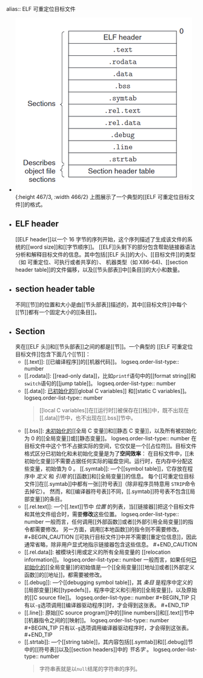 alias:: ELF 可重定位目标文件

- ![image.png](../assets/image_1697608136115_0.png){:height 467/3, :width 466/2}
  上图展示了一个典型的[[ELF 可重定位目标文件]]的格式。
- ## ELF header
  [[ELF header]]以一个 16 字节的序列开始，这个序列描述了生成该文件的系统的[[word size]]和[[字节顺序]]。
  [[ELF]]头剩下的部分包含帮助链接器语法分析和解释目标文件的信息。其中包括[[ELF 头]]的大小、[[目标文件]]的类型（如 可重定位、可执行或者共享的）、 机器类型（如 X86-64)、[[section header table]]的文件偏移，以及[[节头部表]]中[[条目]]的大小和数量。
- ## section header table
  不同[[节]]的位置和大小是由[[节头部表]]描述的，其中[[目标文件]]中每个[[节]]都有一个固定大小的[[条目]]。
- ## Section
  夹在[[ELF 头]]和[[节头部表]]之间的都是[[节]]。一个典型的 [[ELF 可重定位目标文件]]包含下面几个[[节]]：
	- [[.text]]: [[已编译程序]]的[[机器代码]]。
	  logseq.order-list-type:: number
	- [[.rodata]]: [[read-only data]]，比如`printf`语句中的[[format string]]和`switch`语句的[[jump table]]。
	  logseq.order-list-type:: number
	- [[.data]]: [已初始化的]([[已初始化变量]])[[global C variables]] 和[[static C variables]]。
	  logseq.order-list-type:: number
	  > [[local C variables]]在[[运行时]]被保存在[[栈]]中，既不出现在[[.data]]节中，也不出现在[[.bss]]节中。
	- [[.bss]]: [未初始化的]([[未初始化变量]])[[全局 C 变量]]和[[静态 C 变量]]，以及所有被初始化为 0 的[[全局变量]]或[[静态变量]]。
	  logseq.order-list-type:: number
	  在目标文件中这个节不占据实际的空间，它仅仅是一个[[占位符]]。目标文件格式区分已初始化和未初始化变量是为了**空间效率**：
	  在目标文件中，[[未初始化变量]]不需要占据任何实际的磁盘空间。运行时，在内存中分配这些变量，初始值为 0 。
	  [[.symtab]]: —个[[symbol table]]，它存放在程序中 *定义* 和 *引用* 的[[函数]]和[[全局变量]]的信息。
	  每个[[可重定位目标文件]]在[[.symtab]]中都有一张[[符号表]]（除非程序员特意用 `STRIP`命令去掉它）。 
	  然而，和[[编译器符号表]]不同，[[.symtab]]符号表不包含[[局部变量]]的条目。
	- [[.rel.text]]: —个[[.text]]节中 *位置* 的列表，当[[链接器]]把这个目标文件和其他文件组合时，需要**修改**这些位置。
	  logseq.order-list-type:: number
	  一般而言，任何调用[[外部函数]]或者[[外部引用全局变量]]的指令都需要修改。
	  另一方面，调用[[本地函数]]的指令则不需要修改。
	  #+BEGIN_CAUTION
	   [[可执行目标文件]]中并不需要[[重定位信息]]，因此通常省略，除非用户显式地指示链接器包含这些信息。
	  #+END_CAUTION
	- [[.rel.data]]: 被模块引用或定义的所有全局变量的 [[relocation information]]。
	  logseq.order-list-type:: number
	  一般而言，如果任何[已初始化的]([[已初始化变量]])[[全局变量]]的初始值是一个[[全局变量]][[地址]]或者[[外部定义函数]]的[[地址]]，都需要被修改。
	- [[.debug]]: —个[[debugging symbol table]]，其 *条目* 是程序中定义的[[局部变量]]和[[typedefs]]，程序中定义和引用的[[全局变量]]，以及原始的[[C source file]]。
	  logseq.order-list-type:: number
	  #+BEGIN_TIP
	  只有以`-g`选项调用[[编译器驱动程序]]时，才会得到这张表。
	  #+END_TIP
	- [[.line]]: 原始[[C source program]]中的[[line numbers]]和[[.text]]节中[[机器指令之间的[[映射]]。
	  logseq.order-list-type:: number
	  #+BEGIN_TIP
	  只有以`-g`选项调用编译器驱动程序时，才会得到这张表。
	  #+END_TIP
	- [[.strtab]]: —个[[string table]]，其内容包括[[.symtab]]和[[.debug]]节中的[[符号表]]以及[[section headers]]中的 *节名字* 。
	  logseq.order-list-type:: number
	  >字符串表就是以`null`结尾的字符串的序列。